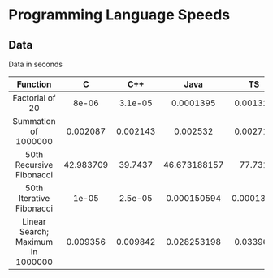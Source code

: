 # Programming Language Speeds

## Data

Data in seconds

|         Function         |     C     |   C++    |     Java     |    TS     |    JS    |    Py    |
| :----------------------: | :-------: | :------: | :----------: | :-------: | :------: | :------: |
| Factorial of 20 | 8e-06 | 3.1e-05 | 0.0001395 | 0.001325 | 0.003993 | 0.003623 |
| Summation of 1000000 | 0.002087 | 0.002143 | 0.002532 | 0.002719 | 0.004033 | 0.0542 |
| 50th Recursive Fibonacci | 42.983709 | 39.7437 | 46.673188157 | 77.731 | 71.288 | 4691249.611844267 |
| 50th Iterative Fibonacci | 1e-05 | 2.5e-05 | 0.000150594 | 0.0001314 | 8.9e-05 | 7.8e-05 |
| Linear Search; Maximum in 1000000 | 0.009356 | 0.009842 | 0.028253198 | 0.033965 | 0.035999 | 0.998265 |
